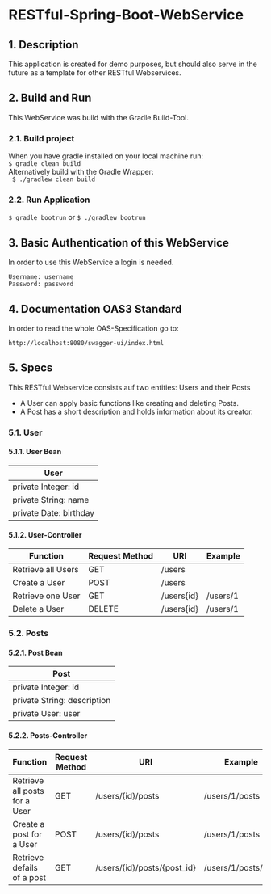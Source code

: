 # RESTful-Spring-Boot-WebService

## 1. Description
This application is created for demo purposes, but should also serve in the future as a template for other RESTful Webservices.

## 2. Build and Run
This WebService was build with the Gradle Build-Tool.
### 2.1. Build project 
When you have gradle installed on your local machine run:\
```$ gradle clean build```\
Alternatively build with the Gradle Wrapper: \
``` $ ./gradlew clean build```
### 2.2. Run Application
``` $ gradle bootrun ``` or ``` $ ./gradlew bootrun ```

## 3. Basic Authentication of this WebService
In order to use this WebService a login is needed.
```
Username: username
Password: password
```

## 4. Documentation OAS3 Standard
In order to read the whole OAS-Specification go to:
```
http://localhost:8080/swagger-ui/index.html
```

## 5. Specs
This RESTful Webservice consists auf two entities: Users and their Posts
- A User can apply basic functions like creating and deleting Posts.
- A Post has a short description and holds information about its creator.
### 5.1. User
#### 5.1.1. User Bean

| User                   |
|------------------------|
| private Integer: id    |
| private String: name   |
| private Date: birthday |

#### 5.1.2. User-Controller

| Function           | Request Method | URI         | Example  |
|--------------------|----------------|-------------|----------|
| Retrieve all Users | GET            | /users      |          |
| Create a User      | POST           | /users      |          |
| Retrieve one User  | GET            | /users{id}  | /users/1 |
| Delete a User      | DELETE         | /users{id}  | /users/1 |

### 5.2. Posts
#### 5.2.1. Post Bean

| Post                        |
|-----------------------------|
| private Integer: id         |
| private String: description |
| private User: user          |

#### 5.2.2. Posts-Controller

| Function                      | Request Method | URI                         | Example            |
|-------------------------------|----------------|-----------------------------|--------------------|
| Retrieve all posts for a User | GET            | /users/{id}/posts           | /users/1/posts     |
| Create a post for a User      | POST           | /users/{id}/posts           | /users/1/posts     |
| Retrieve defails of a post    | GET            | /users/{id}/posts/{post_id} | /users/1/posts/210 |



